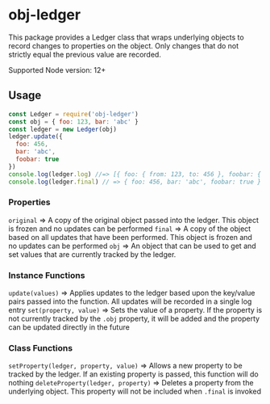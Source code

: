 # obj-ledger

This package provides a Ledger class that wraps underlying objects to record changes to properties on the object. Only changes that do not strictly equal the previous value are recorded.

Supported Node version: 12+

## Usage

```javascript
const Ledger = require('obj-ledger')
const obj = { foo: 123, bar: 'abc' }
const ledger = new Ledger(obj)
ledger.update({
  foo: 456,
  bar: 'abc',
  foobar: true
})
console.log(ledger.log) //=> [{ foo: { from: 123, to: 456 }, foobar: { from: undefined, to: true } }]
console.log(ledger.final) // => { foo: 456, bar: 'abc', foobar: true }
```

### Properties

`original` => A copy of the original object passed into the ledger. This object is frozen and no updates can be performed
`final` => A copy of the object based on all updates that have been performed. This object is frozen and no updates can be performed
`obj` => An object that can be used to get and set values that are currently tracked by the ledger.

### Instance Functions

`update(values)` => Applies updates to the ledger based upon the key/value pairs passed into the function. All updates will be recorded in a single log entry
`set(property, value)` => Sets the value of a property. If the property is not currently tracked by the `.obj` property, it will be added and the property can be updated directly in the future

### Class Functions

`setProperty(ledger, property, value)` => Allows a new property to be tracked by the ledger. If an existing property is passed, this function will do nothing
`deleteProperty(ledger, property)` => Deletes a property from the underlying object. This property will not be included when `.final` is invoked